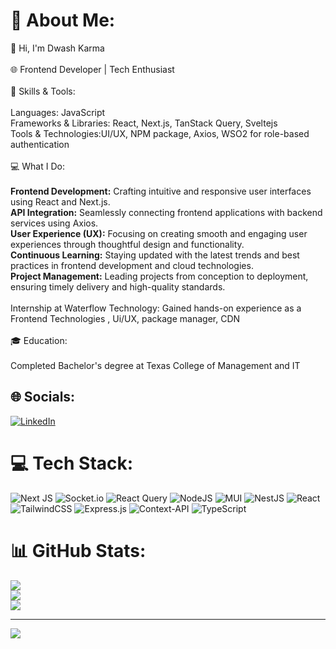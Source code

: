 # 💫 About Me:
👋 Hi, I'm Dwash Karma<br><br>🌐 Frontend Developer | Tech Enthusiast<br><br>🔧 Skills & Tools:<br><br>Languages: JavaScript<br>Frameworks & Libraries: React, Next.js, TanStack Query, Sveltejs<br>Tools & Technologies:UI/UX, NPM package, Axios, WSO2 for role-based authentication <br><br>💻 What I Do:<br><br><b>Frontend Development:</b> Crafting intuitive and responsive user interfaces using React and Next.js.<br><b>API Integration:</b> Seamlessly connecting frontend applications with backend services using Axios.<br><b>User Experience (UX):</b> Focusing on creating smooth and engaging user experiences through thoughtful design and functionality.<br/><b>Continuous Learning:</b> Staying updated with the latest trends and best practices in frontend development and cloud technologies.<br><b>Project Management:</b> Leading projects from conception to deployment, ensuring timely delivery and high-quality standards.<br><br>Internship at Waterflow Technology: Gained hands-on experience as a Frontend Technologies , Ui/UX, package manager, CDN <br><br>🎓 Education:<br><br>Completed  Bachelor's degree at Texas College of Management and IT<br>


## 🌐 Socials:
[![LinkedIn](https://img.shields.io/badge/LinkedIn-%230077B5.svg?logo=linkedin&logoColor=white)](https://www.linkedin.com/in/dwash-karma/) 

# 💻 Tech Stack:
![Next JS](https://img.shields.io/badge/Next-black?style=for-the-badge&logo=next.js&logoColor=white) ![Socket.io](https://img.shields.io/badge/Socket.io-black?style=for-the-badge&logo=socket.io&badgeColor=010101) ![React Query](https://img.shields.io/badge/-React%20Query-FF4154?style=for-the-badge&logo=react%20query&logoColor=white) ![NodeJS](https://img.shields.io/badge/node.js-6DA55F?style=for-the-badge&logo=node.js&logoColor=white) ![MUI](https://img.shields.io/badge/MUI-%230081CB.svg?style=for-the-badge&logo=mui&logoColor=white) ![NestJS](https://img.shields.io/badge/nestjs-%23E0234E.svg?style=for-the-badge&logo=nestjs&logoColor=white) ![React](https://img.shields.io/badge/react-%2320232a.svg?style=for-the-badge&logo=react&logoColor=%2361DAFB) ![TailwindCSS](https://img.shields.io/badge/tailwindcss-%2338B2AC.svg?style=for-the-badge&logo=tailwind-css&logoColor=white) ![Express.js](https://img.shields.io/badge/express.js-%23404d59.svg?style=for-the-badge&logo=express&logoColor=%2361DAFB) ![Context-API](https://img.shields.io/badge/Context--Api-000000?style=for-the-badge&logo=react) ![TypeScript](https://img.shields.io/badge/typescript-%23007ACC.svg?style=for-the-badge&logo=typescript&logoColor=white)
# 📊 GitHub Stats:
![](https://github-readme-stats.vercel.app/api?username=dwashkarma&theme=default_repocard&hide_border=false&include_all_commits=false&count_private=false)<br/>
![](https://github-readme-streak-stats.herokuapp.com/?user=dwashkarma&theme=default_repocard&hide_border=false)<br/>
![](https://github-readme-stats.vercel.app/api/top-langs/?username=dwashkarma&theme=default_repocard&hide_border=false&include_all_commits=false&count_private=false&layout=compact)

---
[![](https://visitcount.itsvg.in/api?id=dwashkarma&icon=0&color=0)](https://visitcount.itsvg.in)

<!-- Proudly created with GPRM ( https://gprm.itsvg.in ) -->
